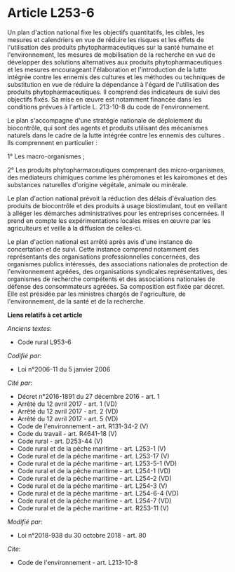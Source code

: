 # Article L253-6

Un plan d'action national fixe les objectifs quantitatifs, les cibles, les mesures et calendriers en vue de réduire les
risques et les effets de l'utilisation des produits phytopharmaceutiques sur la santé humaine et l'environnement, les mesures
de mobilisation de la recherche en vue de développer des solutions alternatives aux produits phytopharmaceutiques et les
mesures encourageant l'élaboration et l'introduction de la lutte intégrée contre les ennemis des cultures et les méthodes ou
techniques de substitution en vue de réduire la dépendance à l'égard de l'utilisation des produits phytopharmaceutiques. Il
comprend des indicateurs de suivi des objectifs fixés. Sa mise en œuvre est notamment financée dans les conditions prévues à
l'article L. 213-10-8 du code de l'environnement.

Le plan s'accompagne d'une stratégie nationale de déploiement du biocontrôle, qui sont des agents et produits utilisant des
mécanismes naturels dans le cadre de la lutte intégrée contre les ennemis des cultures . Ils comprennent en particulier :

1° Les macro-organismes ;

2° Les produits phytopharmaceutiques comprenant des micro-organismes, des médiateurs chimiques comme les phéromones et les
kairomones et des substances naturelles d'origine végétale, animale ou minérale.

Le plan d'action national prévoit la réduction des délais d'évaluation des produits de biocontrôle et des produits à usage
biostimulant, tout en veillant à alléger les démarches administratives pour les entreprises concernées. Il prend en compte
les expérimentations locales mises en œuvre par les agriculteurs et veille à la diffusion de celles-ci.

Le plan d'action national est arrêté après avis d'une instance de concertation et de suivi. Cette instance comprend notamment
des représentants des organisations professionnelles concernées, des organismes publics intéressés, des associations
nationales de protection de l'environnement agréées, des organisations syndicales représentatives, des organismes de
recherche compétents et des associations nationales de défense des consommateurs agréées. Sa composition est fixée par
décret. Elle est présidée par les ministres chargés de l'agriculture, de l'environnement, de la santé et de la recherche.

**Liens relatifs à cet article**

_Anciens textes_:

  - Code rural L953-6

_Codifié par_:

  - Loi n°2006-11 du 5 janvier 2006

_Cité par_:

  - Décret n°2016-1891 du 27 décembre 2016 - art. 1
  - Arrêté du 12 avril 2017 - art. 1 (VD)
  - Arrêté du 12 avril 2017 - art. 2 (VD)
  - Arrêté du 12 avril 2017 - art. 5 (VD)
  - Code de l'environnement - art. R131-34-2 (V)
  - Code du travail - art. R4641-18 (V)
  - Code rural - art. D253-44 (V)
  - Code rural et de la pêche maritime - art. L253-1 (V)
  - Code rural et de la pêche maritime - art. L253-17 (V)
  - Code rural et de la pêche maritime - art. L253-5-1 (VD)
  - Code rural et de la pêche maritime - art. L254-1 (VD)
  - Code rural et de la pêche maritime - art. L254-2 (VD)
  - Code rural et de la pêche maritime - art. L254-3 (V)
  - Code rural et de la pêche maritime - art. L254-6-4 (VD)
  - Code rural et de la pêche maritime - art. L254-7 (VD)
  - Code rural et de la pêche maritime - art. R253-11 (V)

_Modifié par_:

  - Loi n°2018-938 du 30 octobre 2018 - art. 80

_Cite_:

  - Code de l'environnement - art. L213-10-8
